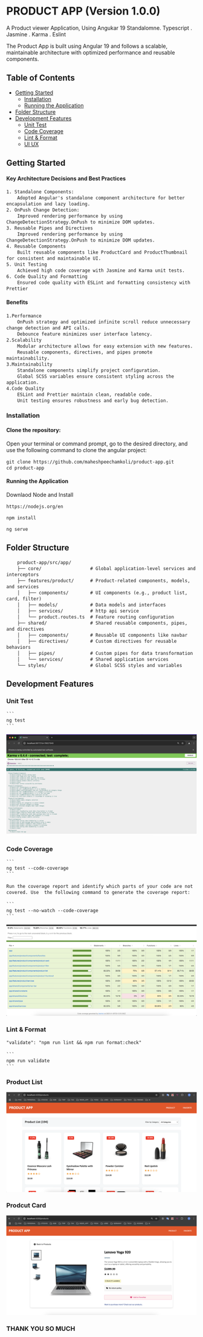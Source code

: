 # PRODUCT APP (Version 1.0.0)

A Product viewer Application, Using Angukar 19 Standalomne. Typescript . Jasmine . Karma . Eslint

The Product App is built using Angular 19 and follows a scalable, maintainable architecture with optimized performance and reusable components.

## Table of Contents

- [Getting Started](#getting-started)
  - [Installation](#installation)
  - [Running the Application](#running-the-application)
- [Folder Structure](#folder-structure)
- [Development Features](#development-features)
  - [Unit Test](#unit-test)
  - [Code Coverage](#code-coverage)
  - [Lint & Format](#lint-format)
  - [UI UX](#ui-ux)

## Getting Started

#### Key Architecture Decisions and Best Practices

    1. Standalone Components:
        Adopted Angular's standalone component architecture for better encapsulation and lazy loading.
    2. OnPush Change Detection:
        Improved rendering performance by using ChangeDetectionStrategy.OnPush to minimize DOM updates.
    3. Reusable Pipes and Directives
        Improved rendering performance by using ChangeDetectionStrategy.OnPush to minimize DOM updates.
    4. Reusable Components
        Built reusable components like ProductCard and ProductThumbnail for consistent and maintainable UI.
    5. Unit Testing
        Achieved high code coverage with Jasmine and Karma unit tests.
    6. Code Quality and Formatting
        Ensured code quality with ESLint and formatting consistency with Prettier

#### Benefits

    1.Performance
        OnPush strategy and optimized infinite scroll reduce unnecessary change detection and API calls.
        Debounce feature minimizes user interface latency.
    2.Scalability
        Modular architecture allows for easy extension with new features.
        Reusable components, directives, and pipes promote maintainability.
    3.Maintainability
        Standalone components simplify project configuration.
        Global SCSS variables ensure consistent styling across the application.
    4.Code Quality
        ESLint and Prettier maintain clean, readable code.
        Unit testing ensures robustness and early bug detection.

### Installation

#### Clone the repository:

Open your terminal or command prompt, go to the desired directory, and use the following command to clone the angular project:

```
git clone https://github.com/maheshpeechamkoli/product-app.git
cd product-app
```

#### Running the Application

Downlaod Node and Install

```
https://nodejs.org/en
```

```
npm install
```

```
ng serve
```

## Folder Structure

```
    product-app/src/app/
    ├── core/                  # Global application-level services and interceptors
    ├── features/product/      # Product-related components, models, and services
    │   ├── components/        # UI components (e.g., product list, card, filter)
    │   ├── models/            # Data models and interfaces
    │   ├── services/          # http api service
    │   └── product.routes.ts  # Feature routing configuration
    ├── shared/                # Shared reusable components, pipes, and directives
    │   ├── components/        # Reusable UI components like navbar
    │   ├── directives/        # Custom directives for reusable behaviors
    │   ├── pipes/             # Custom pipes for data transformation
    │   └── services/          # Shared application services
    └── styles/                # Global SCSS styles and variables
```

## Development Features

### Unit Test

    ```
    ng test
    ```

![Unit Test](screenshot/test.png)

### Code Coverage

    ```
    ng test --code-coverage
    ```

    Run the coverage report and identify which parts of your code are not covered. Use  the following command to generate the coverage report:

    ```
    ng test --no-watch --code-coverage
    ```

![Code Coverage](screenshot/code-coverage.png)

### Lint & Format

    "validate": "npm run lint && npm run format:check"

    ```
    npm run validate
    ```

### Product List

![UI UX](screenshot/product-list.png)

### Prodcut Card

![UI UX](screenshot/prodcut-card.png)

### THANK YOU SO MUCH
